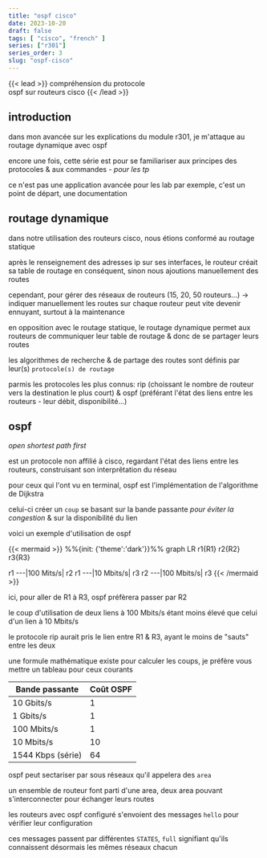 ```yaml
---
title: "ospf cisco"
date: 2023-10-20
draft: false
tags: [ "cisco", "french" ]
series: ["r301"]
series_order: 3
slug: "ospf-cisco"
---
```


<!-- prologue -->

{{< lead >}}
compréhension du protocole  
ospf sur routeurs cisco
{{< /lead >}}

<!-- article -->

## introduction

dans mon avancée sur les explications du module r301, je m'attaque au routage dynamique avec ospf

encore une fois, cette série est pour se familiariser aux principes des protocoles & aux commandes *- pour les tp*

ce n'est pas une application avancée pour les lab par exemple, c'est un point de départ, une documentation

## routage dynamique

dans notre utilisation des routeurs cisco, nous étions conformé au routage statique

après le renseignement des adresses ip sur ses interfaces, le routeur créait sa table de routage en conséquent, sinon nous ajoutions manuellement des routes

cependant, pour gérer des réseaux de routeurs (15, 20, 50 routeurs...) -> indiquer manuellement les routes sur chaque routeur peut vite devenir ennuyant, surtout à la maintenance

en opposition avec le routage statique, le routage dynamique permet aux routeurs de communiquer leur table de routage & donc de se partager leurs routes

les algorithmes de recherche & de partage des routes sont définis par leur(s) `protocole(s) de routage`

parmis les protocoles les plus connus: rip (choissant le nombre de routeur vers la destination le plus court) & ospf (préférant l'état des liens entre les routeurs - leur débit, disponibilité...)

## ospf

*open shortest path first*

est un protocole non affilié à cisco, regardant l'état des liens entre les routeurs, construisant son interprêtation du réseau

pour ceux qui l'ont vu en terminal, ospf est l'implémentation de l'algorithme de Dijkstra

celui-ci créer un `coup` se basant sur la bande passante *pour éviter la congestion* & sur la disponibilité du lien

voici un exemple d'utilisation de ospf

{{< mermaid >}}
%%{init: {'theme':'dark'}}%%
graph LR
r1{R1}
r2{R2}
r3{R3}

r1 ---|100 Mits/s| r2
r1 ---|10 Mbits/s| r3
r2 ---|100 Mbits/s| r3
{{< /mermaid >}}

ici, pour aller de R1 à R3, ospf préfèrera passer par R2

le coup d'utilisation de deux liens à 100 Mbits/s étant moins élevé que celui d'un lien à 10 Mbits/s

le protocole rip aurait pris le lien entre R1 & R3, ayant le moins de "sauts" entre les deux

une formule mathématique existe pour calculer les coups, je préfère vous mettre un tableau pour ceux courants

<table><thead><tr><th>Bande passante</th><th>Coût OSPF</th></tr></thead><tbody><tr><td>10 Gbits/s</td><td>1</td></tr><tr><td>1 Gbits/s</td><td>1</td></tr><tr><td>100 Mbits/s</td><td>1</td></tr><tr><td>10 Mbits/s</td><td>10</td></tr><tr><td>1544 Kbps (série)</td><td>64</td></tr></tbody></table>

ospf peut sectariser par sous réseaux qu'il appelera des `area`

un ensemble de routeur font parti d'une area, deux area pouvant s'interconnecter pour échanger leurs routes

<!-- https://www.ictshore.com/free-ccna-course/ospf-understanding/ -->

les routeurs avec ospf configuré s'envoient des messages `hello` pour vérifier leur configuration

ces messages passent par différentes `STATES`, `full` signifiant qu'ils connaissent désormais les mêmes réseaux chacun

<!-- area, state (full c'est dernier bon), messages hello -->

<!-- ip ospf cost 999 ou bandwith 64 -->